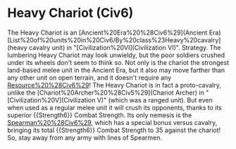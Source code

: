 # Heavy Chariot (Civ6)

The Heavy Chariot is an [Ancient%20Era%20%28Civ6%29](Ancient Era) [List%20of%20units%20in%20Civ6/By%20class%23Heavy%20cavalry](heavy cavalry unit) in "[Civilization%20VI](Civilization VI)".
Strategy.
The lumbering Heavy Chariot may look unwieldy, but the poor soldiers crushed under its wheels don't seem to think so. Not only is the chariot the strongest land-based melee unit in the Ancient Era, but it also may move farther than any other unit on open terrain, and it doesn't require any [Resource%20%28Civ6%29](resources)!
The Heavy Chariot is in fact a proto-cavalry, unlike the [Chariot%20Archer%20%28Civ5%29](Chariot Archer) in "[Civilization%20V](Civilization V)" (which was a ranged unit). But even when used as a regular melee unit it will crush its opponents, thanks to its superior {{Strength6}} Combat Strength. Its only nemesis is the [Spearman%20%28Civ6%29](Spearman), which has a special bonus versus cavalry, bringing its total {{Strength6}} Combat Strength to 35 against the chariot! So, stay away from any army with lines of Spearmen.